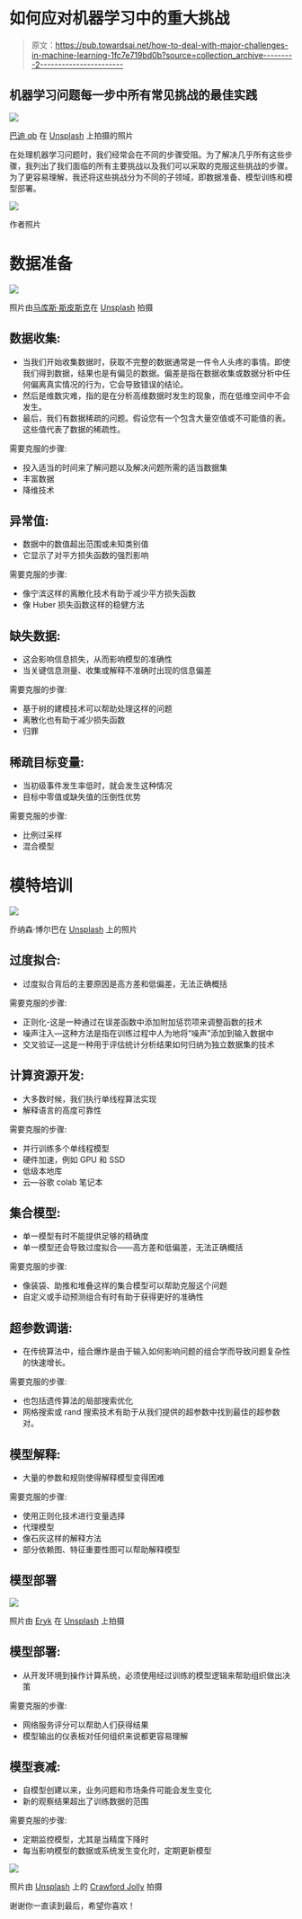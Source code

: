 # 如何应对机器学习中的重大挑战

> 原文：<https://pub.towardsai.net/how-to-deal-with-major-challenges-in-machine-learning-1fc7e719bd0b?source=collection_archive---------2----------------------->

## 机器学习问题每一步中所有常见挑战的最佳实践

![](img/95c4a2224f9c2a6ff6948176fd323560.png)

[巴迪 qb](https://unsplash.com/@bady?utm_source=medium&utm_medium=referral) 在 [Unsplash](https://unsplash.com?utm_source=medium&utm_medium=referral) 上拍摄的照片

在处理机器学习问题时，我们经常会在不同的步骤受阻。为了解决几乎所有这些步骤，我列出了我们面临的所有主要挑战以及我们可以采取的克服这些挑战的步骤。为了更容易理解，我还将这些挑战分为不同的子领域，即数据准备、模型训练和模型部署。

![](img/6777d5f86144d88ac33e6c5f30ca1fec.png)

作者照片

# 数据准备

![](img/e79255f12521d84895e4650c7f3cc538.png)

照片由[马库斯·斯皮斯克](https://unsplash.com/@markusspiske?utm_source=medium&utm_medium=referral)在 [Unsplash](https://unsplash.com?utm_source=medium&utm_medium=referral) 拍摄

## 数据收集:

*   当我们开始收集数据时，获取不完整的数据通常是一件令人头疼的事情。即使我们得到数据，结果也是有偏见的数据。偏差是指在数据收集或数据分析中任何偏离真实情况的行为，它会导致错误的结论。
*   然后是维数灾难，指的是在分析高维数据时发生的现象，而在低维空间中不会发生。
*   最后，我们有数据稀疏的问题。假设您有一个包含大量空值或不可能值的表。这些值代表了数据的稀疏性。

需要克服的步骤:

*   投入适当的时间来了解问题以及解决问题所需的适当数据集
*   丰富数据
*   降维技术

## 异常值:

*   数据中的数值超出范围或未知类别值
*   它显示了对平方损失函数的强烈影响

需要克服的步骤:

*   像宁滨这样的离散化技术有助于减少平方损失函数
*   像 Huber 损失函数这样的稳健方法

## 缺失数据:

*   这会影响信息损失，从而影响模型的准确性
*   当关键信息测量、收集或解释不准确时出现的信息偏差

需要克服的步骤:

*   基于树的建模技术可以帮助处理这样的问题
*   离散化也有助于减少损失函数
*   归罪

## 稀疏目标变量:

*   当初级事件发生率低时，就会发生这种情况
*   目标中零值或缺失值的压倒性优势

需要克服的步骤:

*   比例过采样
*   混合模型

# 模特培训

![](img/9e8877cc05559e9a10b78c0a4e081b4d.png)

乔纳森·博尔巴在 [Unsplash](https://unsplash.com?utm_source=medium&utm_medium=referral) 上的照片

## 过度拟合:

*   过度拟合背后的主要原因是高方差和低偏差，无法正确概括

需要克服的步骤:

*   正则化-这是一种通过在误差函数中添加附加惩罚项来调整函数的技术
*   噪声注入—这种方法是指在训练过程中人为地将“噪声”添加到输入数据中
*   交叉验证—这是一种用于评估统计分析结果如何归纳为独立数据集的技术

## 计算资源开发:

*   大多数时候，我们执行单线程算法实现
*   解释语言的高度可靠性

需要克服的步骤:

*   并行训练多个单线程模型
*   硬件加速，例如 GPU 和 SSD
*   低级本地库
*   云—谷歌 colab 笔记本

## 集合模型:

*   单一模型有时不能提供足够的精确度
*   单一模型还会导致过度拟合——高方差和低偏差，无法正确概括

需要克服的步骤:

*   像装袋、助推和堆叠这样的集合模型可以帮助克服这个问题
*   自定义或手动预测组合有时有助于获得更好的准确性

## 超参数调谐:

*   在传统算法中，组合爆炸是由于输入如何影响问题的组合学而导致问题复杂性的快速增长。

需要克服的步骤:

*   也包括遗传算法的局部搜索优化
*   网格搜索或 rand 搜索技术有助于从我们提供的超参数中找到最佳的超参数对。

## 模型解释:

*   大量的参数和规则使得解释模型变得困难

需要克服的步骤:

*   使用正则化技术进行变量选择
*   代理模型
*   像石灰这样的解释方法
*   部分依赖图、特征重要性图可以帮助解释模型

## 模型部署

![](img/a385f6c8dcc3921a7abc81d79a94bdd2.png)

照片由 [Eryk](https://unsplash.com/@eryk10?utm_source=medium&utm_medium=referral) 在 [Unsplash](https://unsplash.com?utm_source=medium&utm_medium=referral) 上拍摄

## 模型部署:

*   从开发环境到操作计算系统，必须使用经过训练的模型逻辑来帮助组织做出决策

需要克服的步骤:

*   网络服务评分可以帮助人们获得结果
*   模型输出的仪表板对任何组织来说都更容易理解

## 模型衰减:

*   自模型创建以来，业务问题和市场条件可能会发生变化
*   新的观察结果超出了训练数据的范围

需要克服的步骤:

*   定期监控模型，尤其是当精度下降时
*   每当影响模型的数据或系统发生变化时，定期更新模型

![](img/6fb59f13bc95871b84ae2e04e831bdad.png)

照片由 [Unsplash](https://unsplash.com?utm_source=medium&utm_medium=referral) 上的 [Crawford Jolly](https://unsplash.com/@crawford?utm_source=medium&utm_medium=referral) 拍摄

谢谢你一直读到最后，希望你喜欢！